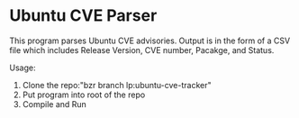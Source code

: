 # Ubuntu CVE Parser

This program parses Ubuntu CVE advisories. Output is in the form of a CSV file which includes Release Version, CVE number, Pacakge, and Status. 

Usage:
1) Clone the repo:"bzr branch lp:ubuntu-cve-tracker"
2) Put program into root of the repo
3) Compile and Run





